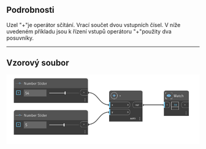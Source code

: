 ## Podrobnosti
Uzel "+"je operátor sčítání. Vrací součet dvou vstupních čísel. V níže uvedeném příkladu jsou k řízení vstupů operátoru "+"použity dva posuvníky.
___
## Vzorový soubor

![+](./+_img.jpg)
